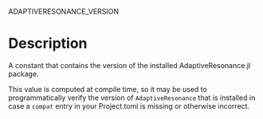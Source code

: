 ADAPTIVERESONANCE_VERSION

# Description

A constant that contains the version of the installed AdaptiveResonance.jl package.

This value is computed at compile time, so it may be used to programmatically verify the version of `AdaptiveResonance` that is installed in case a `compat` entry in your Project.toml is missing or otherwise incorrect.
